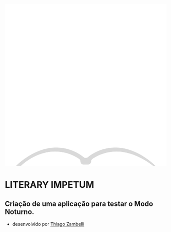 ![imagem][2]
<h1>LITERARY IMPETUM</h1>

## Criação de uma aplicação para testar o Modo Noturno.


* desenvolvido por [Thiago Zambelli][1]

[1]: https://www.linkedin.com/in/thiagozambelli
[2]: img/Imagem-noite.png "imagem"